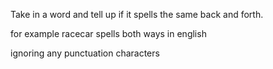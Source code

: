 Take in a word and tell up if it spells the same back and forth.

for example racecar spells both ways in english

ignoring any punctuation characters
